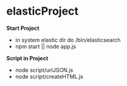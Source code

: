 # elasticProject

**Start Project**

- in system elastic dir do /bin/elasticsearch
- npm start || node app.js


**Script in Project**

- node script/urlJSON.js
- node script/createHTML.js
